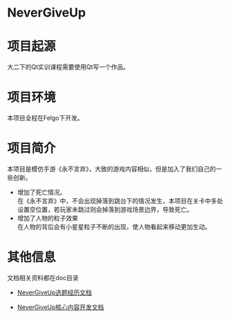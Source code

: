 # NeverGiveUp
# 项目起源
大二下的Qt实训课程需要使用Qt写一个作品。
# 项目环境
本项目全程在Felgo下开发。
# 项目简介
本项目是模仿手游《永不言弃》，大致的游戏内容相似，但是加入了我们自己的一些创新。
* 增加了死亡情况。<br>
  在《永不言弃》中，不会出现掉落到跳台下的情况发生，本项目在关卡中多处设置空位置，若玩家未跳过则会掉落到游戏场景边界，导致死亡。
* 增加了人物的粒子效果<br>
  在人物的背后会有小星星粒子不断的出现，使人物看起来移动更加生动。
# 其他信息
文档相关资料都在doc目录
* [NeverGiveUp选题经历文档](./doc/选题经历文档.md)

* [NeverGiveUp核心内容开发文档](./doc/核心机制开发文档.md)

